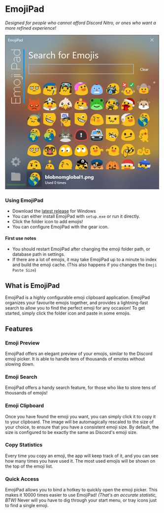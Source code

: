 # EmojiPad

_Designed for people who cannot afford Discord Nitro, or ones who want a more refined experience!_

![Screenshot of EmojiPad v3](emojipad.png)

### Using EmojiPad

- Download the [latest release](https://github.com/encodeous/emojipad/releases) for Windows
- You can either install EmojiPad with `setup.exe` or run it directly.
- Click the folder icon to add emojis!
- You can configure EmojiPad with the gear icon.

#### First use notes
- You should restart EmojiPad after changing the emoji folder path, or database path in settings.
- If there are a lot of emojis, it may take EmojiPad up to a minute to index and build the emoji cache. (This also happens if you changes the `Emoji Paste Size`)

## What is EmojiPad

EmojiPad is a highly configurable emoji clipboard application. EmojiPad organizes your favourite emojis together, and provides a lightning-fast search to allow you to find the perfect emoji for any occasion! To get started, simply click the folder icon and paste in some emojis.

## Features

### Emoji Preview
EmojiPad offers an elegant preview of your emojis, similar to the Discord emoji picker. It is able to handle tens of thousands of emotes without slowing down.

### Emoji Search
EmojiPad offers a handy search feature, for those who like to store tens of thousands of emojis!

### Emoji Clipboard
Once you have found the emoji you want, you can simply click it to copy it to your clipboard. The image will be automagically rescaled to the size of your choice, to ensure that you have a consistent emoji size. By default, the size is configured to be exactly the same as Discord's emoji size.

### Copy Statistics
Every time you copy an emoji, the app will keep track of it, and you can see how many times you have used it. The most used emojis will be shown on the top of the emoji list.

### Quick Access
EmojiPad allows you to bind a hotkey to quickly open the emoji picker. This makes it 10000 times easier to use EmojiPad! _(That's an accurate statistic, BTW)_ Never will you have to dig through your start menu, or tray icons just to find a single emoji.



